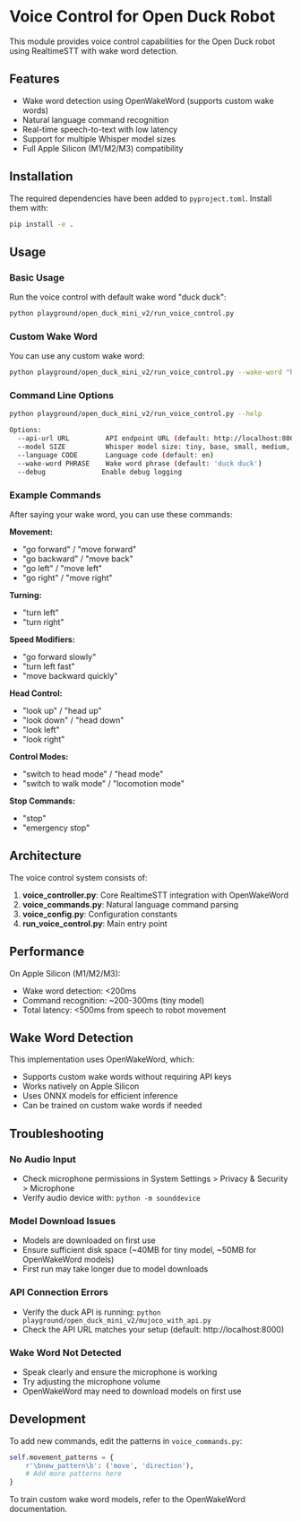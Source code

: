 # Voice Control for Open Duck Robot

This module provides voice control capabilities for the Open Duck robot using RealtimeSTT with wake word detection.

## Features

- Wake word detection using OpenWakeWord (supports custom wake words)
- Natural language command recognition
- Real-time speech-to-text with low latency
- Support for multiple Whisper model sizes
- Full Apple Silicon (M1/M2/M3) compatibility

## Installation

The required dependencies have been added to `pyproject.toml`. Install them with:

```bash
pip install -e .
```

## Usage

### Basic Usage

Run the voice control with default wake word "duck duck":

```bash
python playground/open_duck_mini_v2/run_voice_control.py
```

### Custom Wake Word

You can use any custom wake word:

```bash
python playground/open_duck_mini_v2/run_voice_control.py --wake-word "hey robot"
```

### Command Line Options

```bash
python playground/open_duck_mini_v2/run_voice_control.py --help

Options:
  --api-url URL         API endpoint URL (default: http://localhost:8000)
  --model SIZE          Whisper model size: tiny, base, small, medium, large (default: tiny)
  --language CODE       Language code (default: en)
  --wake-word PHRASE    Wake word phrase (default: 'duck duck')
  --debug              Enable debug logging
```

### Example Commands

After saying your wake word, you can use these commands:

**Movement:**
- "go forward" / "move forward"
- "go backward" / "move back"
- "go left" / "move left"
- "go right" / "move right"

**Turning:**
- "turn left"
- "turn right"

**Speed Modifiers:**
- "go forward slowly"
- "turn left fast"
- "move backward quickly"

**Head Control:**
- "look up" / "head up"
- "look down" / "head down"
- "look left"
- "look right"

**Control Modes:**
- "switch to head mode" / "head mode"
- "switch to walk mode" / "locomotion mode"

**Stop Commands:**
- "stop"
- "emergency stop"

## Architecture

The voice control system consists of:

1. **voice_controller.py**: Core RealtimeSTT integration with OpenWakeWord
2. **voice_commands.py**: Natural language command parsing
3. **voice_config.py**: Configuration constants
4. **run_voice_control.py**: Main entry point

## Performance

On Apple Silicon (M1/M2/M3):
- Wake word detection: <200ms
- Command recognition: ~200-300ms (tiny model)
- Total latency: <500ms from speech to robot movement

## Wake Word Detection

This implementation uses OpenWakeWord, which:
- Supports custom wake words without requiring API keys
- Works natively on Apple Silicon
- Uses ONNX models for efficient inference
- Can be trained on custom wake words if needed

## Troubleshooting

### No Audio Input
- Check microphone permissions in System Settings > Privacy & Security > Microphone
- Verify audio device with: `python -m sounddevice`

### Model Download Issues
- Models are downloaded on first use
- Ensure sufficient disk space (~40MB for tiny model, ~50MB for OpenWakeWord models)
- First run may take longer due to model downloads

### API Connection Errors
- Verify the duck API is running: `python playground/open_duck_mini_v2/mujoco_with_api.py`
- Check the API URL matches your setup (default: http://localhost:8000)

### Wake Word Not Detected
- Speak clearly and ensure the microphone is working
- Try adjusting the microphone volume
- OpenWakeWord may need to download models on first use

## Development

To add new commands, edit the patterns in `voice_commands.py`:

```python
self.movement_patterns = {
    r'\bnew_pattern\b': ('move', 'direction'),
    # Add more patterns here
}
```

To train custom wake word models, refer to the OpenWakeWord documentation.